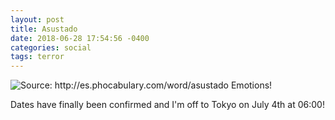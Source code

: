 ```yaml
---
layout: post
title: Asustado
date: 2018-06-28 17:54:56 -0400
categories: social
tags: terror
---
```

<img src="https://i.imgur.com/Uph03Rh.jpg" class="align-center" 
  alt="Source: http://es.phocabulary.com/word/asustado"> Emotions!

  Dates have finally been confirmed and I'm off to Tokyo on July 4th at 06:00!

